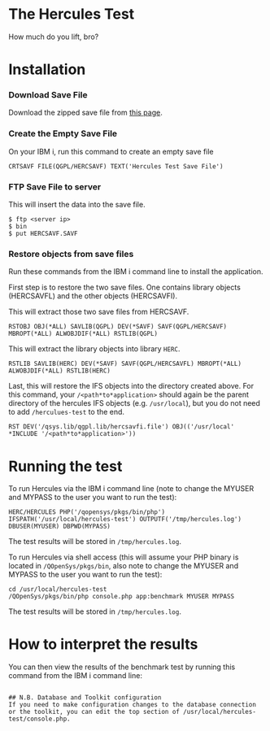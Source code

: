 # The Hercules Test
How much do you lift, bro?

# Installation
### Download Save File
Download the zipped save file from <a href="https://github.com/K3S/hercules-test/releases" target="_blank">this page</a>.

### Create the Empty Save File
On your IBM i, run this command to create an empty save file
```
CRTSAVF FILE(QGPL/HERCSAVF) TEXT('Hercules Test Save File')
```

### FTP Save File to server
This will insert the data into the save file. 
```
$ ftp <server ip>
$ bin
$ put HERCSAVF.SAVF
```

### Restore objects from save files
Run these commands from the IBM i command line to install the application.

First step is to restore the two save files. One contains library objects (HERCSAVFL) and the other objects (HERCSAVFI). 

This will extract those two save files from HERCSAVF.
```
RSTOBJ OBJ(*ALL) SAVLIB(QGPL) DEV(*SAVF) SAVF(QGPL/HERCSAVF) MBROPT(*ALL) ALWOBJDIF(*ALL) RSTLIB(QGPL)
```

This will extract the library objects into library `HERC`.
```
RSTLIB SAVLIB(HERC) DEV(*SAVF) SAVF(QGPL/HERCSAVFL) MBROPT(*ALL) ALWOBJDIF(*ALL) RSTLIB(HERC)
```

Last, this will restore the IFS objects into the directory created above. For this command, your `/<path*to*application>` should again be the parent directory of the hercules IFS objects (e.g. `/usr/local`), but you do not need to add `/herculues-test` to the end. 
```
RST DEV('/qsys.lib/qgpl.lib/hercsavfi.file') OBJ(('/usr/local' *INCLUDE '/<path*to*application>'))
```


# Running the test

To run Hercules via the IBM i command line (note to change the MYUSER and MYPASS to the user you want to run the test):
```
HERC/HERCULES PHP('/qopensys/pkgs/bin/php') IFSPATH('/usr/local/hercules-test') OUTPUTF('/tmp/hercules.log') DBUSER(MYUSER) DBPWD(MYPASS)         
```

The test results will be stored in `/tmp/hercules.log`.

To run Hercules via shell access (this will assume your PHP binary is located in `/QOpenSys/pkgs/bin`, also note to change the MYUSER and MYPASS to the user you want to run the test):

```
cd /usr/local/hercules-test
/QOpenSys/pkgs/bin/php console.php app:benchmark MYUSER MYPASS
```

The test results will be stored in `/tmp/hercules.log`.

# How to interpret the results

You can then view the results of the benchmark test by running this command from the IBM i command line:
``````

## N.B. Database and Toolkit configuration
If you need to make configuration changes to the database connection or the toolkit, you can edit the top section of /usr/local/hercules-test/console.php.

